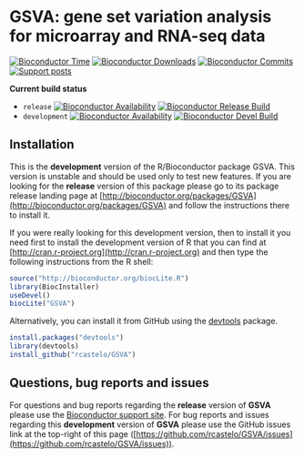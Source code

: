 # GSVA: gene set variation analysis for microarray and RNA-seq data

[![Bioconductor Time](http://bioconductor.org/shields/years-in-bioc/GSVA.svg)](http://bioconductor.org/packages/release/bioc/html/GSVA.html "How long has been GSVA in a release of Bioconductor")
[![Bioconductor Downloads](http://bioconductor.org/shields/downloads/GSVA.svg)](http://bioconductor.org/packages/stats/bioc/GSVA.html "Percentile (top 5/20/50% or 'available') of downloads over the last 6 full months")
[![Bioconductor Commits](http://bioconductor.org/shields/commits/bioc/GSVA.svg)](http://bioconductor.org/packages/devel/bioc/html/GSVA.html#svn_source "Average SVN commits (to the devel branch) per month over the last 6 months")
[![Support posts](http://bioconductor.org/shields/posts/GSVA.svg)](https://support.bioconductor.org/t/GSVA/ "Bioconductor support site activity on GSVA, last 6 months: tagged questions/avg. answers per question/avg. comments per question/accepted answers, or 0 if no tagged posts.")

**Current build status**
- `release` [![Bioconductor Availability](http://bioconductor.org/shields/availability/release/GSVA.svg)](http://bioconductor.org/packages/release/bioc/html/GSVA.html#archives "Whether GSVA release is available on all platforms") 
[![Bioconductor Release Build](http://bioconductor.org/shields/build/release/bioc/GSVA.svg)](http://bioconductor.org/checkResults/release/bioc-LATEST/GSVA/ "Bioconductor release build")
- `development` [![Bioconductor Availability](http://bioconductor.org/shields/availability/devel/GSVA.svg)](http://bioconductor.org/packages/devel/bioc/html/GSVA.html#archives "Whether GSVA devel is available on all platforms") 
[![Bioconductor Devel Build](http://bioconductor.org/shields/build/devel/bioc/GSVA.svg)](http://bioconductor.org/checkResults/devel/bioc-LATEST/GSVA/ "Bioconductor devel build")

## Installation

This is the __development__ version of the R/Bioconductor package GSVA. This version is unstable and should be used only to test new features. If you are looking for the __release__ version of this package please go to its package release landing page at [http://bioconductor.org/packages/GSVA](http://bioconductor.org/packages/GSVA) and follow the instructions there to install it.

If you were really looking for this development version, then to install it you
need first to install the development version of R that you can find at [http://cran.r-project.org](http://cran.r-project.org) and then type the following instructions from the R shell:

```r
source("http://bioconductor.org/biocLite.R")
library(BiocInstaller)
useDevel()
biocLite("GSVA")
```

Alternatively, you can install it from GitHub using the [devtools](https://github.com/hadley/devtools "devtools") package.

```r
install.packages("devtools")
library(devtools)
install_github("rcastelo/GSVA")
```

## Questions, bug reports and issues

For questions and bug reports regarding the __release__ version of **GSVA**
please use the [Bioconductor support site](http://support.bioconductor.org "Bioconductor support site").
For bug reports and issues regarding this __development__ version of **GSVA**
please use the GitHub issues link at the top-right of this page
([https://github.com/rcastelo/GSVA/issues](https://github.com/rcastelo/GSVA/issues)).
